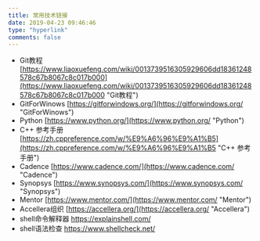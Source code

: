 ```yaml
---
title: 常用技术链接
date: 2019-04-23 09:46:46
type: "hyperlink"
comments: false
---
```


* Git教程
[https://www.liaoxuefeng.com/wiki/0013739516305929606dd18361248578c67b8067c8c017b000](https://www.liaoxuefeng.com/wiki/0013739516305929606dd18361248578c67b8067c8c017b000 "Git教程")
* GitForWinows
[https://gitforwindows.org/](https://gitforwindows.org/ "GitForWinows")
* Python
[https://www.python.org/](https://www.python.org/ "Python")
* C++ 参考手册
[https://zh.cppreference.com/w/%E9%A6%96%E9%A1%B5](https://zh.cppreference.com/w/%E9%A6%96%E9%A1%B5 "C++ 参考手册")
* Cadence
[https://www.cadence.com/](https://www.cadence.com/ "Cadence")
* Synopsys
[https://www.synopsys.com/](https://www.synopsys.com/ "Synopsys")
* Mentor
[https://www.mentor.com/](https://www.mentor.com/ "Mentor")
* Accellera组织
[https://accellera.org/](https://accellera.org/ "Accellera")
* shell命令解释器
https://explainshell.com/
* shell语法检查
https://www.shellcheck.net/